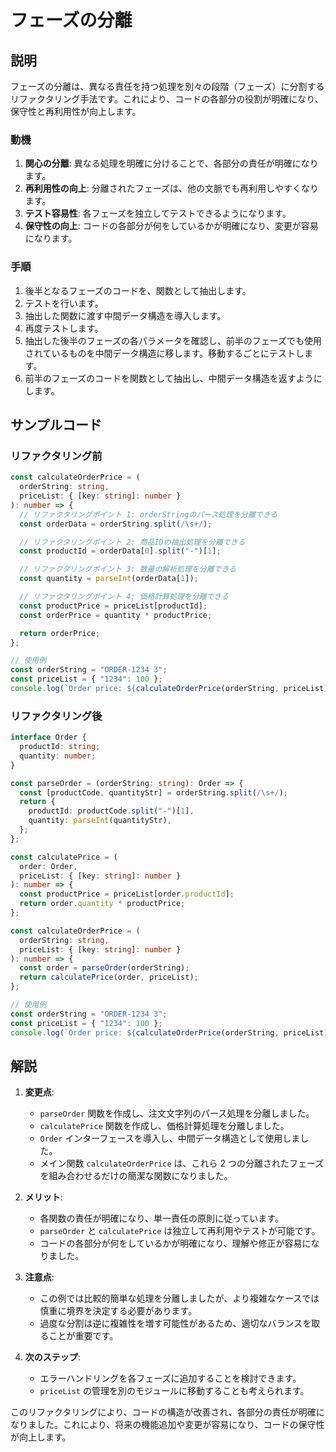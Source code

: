 # フェーズの分離

## 説明

フェーズの分離は、異なる責任を持つ処理を別々の段階（フェーズ）に分割するリファクタリング手法です。これにより、コードの各部分の役割が明確になり、保守性と再利用性が向上します。

### 動機

1. **関心の分離**: 異なる処理を明確に分けることで、各部分の責任が明確になります。
2. **再利用性の向上**: 分離されたフェーズは、他の文脈でも再利用しやすくなります。
3. **テスト容易性**: 各フェーズを独立してテストできるようになります。
4. **保守性の向上**: コードの各部分が何をしているかが明確になり、変更が容易になります。

### 手順

1. 後半となるフェーズのコードを、関数として抽出します。
2. テストを行います。
3. 抽出した関数に渡す中間データ構造を導入します。
4. 再度テストします。
5. 抽出した後半のフェーズの各パラメータを確認し、前半のフェーズでも使用されているものを中間データ構造に移します。移動するごとにテストします。
6. 前半のフェーズのコードを関数として抽出し、中間データ構造を返すようにします。

## サンプルコード

### リファクタリング前

```typescript
const calculateOrderPrice = (
  orderString: string,
  priceList: { [key: string]: number }
): number => {
  // リファクタリングポイント 1: orderStringのパース処理を分離できる
  const orderData = orderString.split(/\s+/);

  // リファクタリングポイント 2: 商品IDの抽出処理を分離できる
  const productId = orderData[0].split("-")[1];

  // リファクタリングポイント 3: 数量の解析処理を分離できる
  const quantity = parseInt(orderData[1]);

  // リファクタリングポイント 4: 価格計算処理を分離できる
  const productPrice = priceList[productId];
  const orderPrice = quantity * productPrice;

  return orderPrice;
};

// 使用例
const orderString = "ORDER-1234 3";
const priceList = { "1234": 100 };
console.log(`Order price: ${calculateOrderPrice(orderString, priceList)}`);
```

### リファクタリング後

```typescript
interface Order {
  productId: string;
  quantity: number;
}

const parseOrder = (orderString: string): Order => {
  const [productCode, quantityStr] = orderString.split(/\s+/);
  return {
    productId: productCode.split("-")[1],
    quantity: parseInt(quantityStr),
  };
};

const calculatePrice = (
  order: Order,
  priceList: { [key: string]: number }
): number => {
  const productPrice = priceList[order.productId];
  return order.quantity * productPrice;
};

const calculateOrderPrice = (
  orderString: string,
  priceList: { [key: string]: number }
): number => {
  const order = parseOrder(orderString);
  return calculatePrice(order, priceList);
};

// 使用例
const orderString = "ORDER-1234 3";
const priceList = { "1234": 100 };
console.log(`Order price: ${calculateOrderPrice(orderString, priceList)}`);
```

## 解説

1. **変更点**:

   - `parseOrder` 関数を作成し、注文文字列のパース処理を分離しました。
   - `calculatePrice` 関数を作成し、価格計算処理を分離しました。
   - `Order` インターフェースを導入し、中間データ構造として使用しました。
   - メイン関数 `calculateOrderPrice` は、これら 2 つの分離されたフェーズを組み合わせるだけの簡潔な関数になりました。

2. **メリット**:

   - 各関数の責任が明確になり、単一責任の原則に従っています。
   - `parseOrder` と `calculatePrice` は独立して再利用やテストが可能です。
   - コードの各部分が何をしているかが明確になり、理解や修正が容易になりました。

3. **注意点**:

   - この例では比較的簡単な処理を分離しましたが、より複雑なケースでは慎重に境界を決定する必要があります。
   - 過度な分割は逆に複雑性を増す可能性があるため、適切なバランスを取ることが重要です。

4. **次のステップ**:
   - エラーハンドリングを各フェーズに追加することを検討できます。
   - `priceList` の管理を別のモジュールに移動することも考えられます。

このリファクタリングにより、コードの構造が改善され、各部分の責任が明確になりました。これにより、将来の機能追加や変更が容易になり、コードの保守性が向上します。
